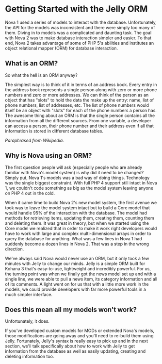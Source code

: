 # Getting Started with the Jelly ORM

Nova 1 used a series of models to interact with the database. Unfortunately, the API for the models was inconsistent and there were simply too many of them. Diving in to models was a complicated and daunting task. The goal with Nova 2 was to make database interaction simpler and easier. To that end, Nova 2 takes advantage of some of PHP 5's abilities and institutes an object relational mapper (ORM) for database interaction.

## What is an ORM?

So what the hell is an ORM anyway?

The simplest way is to think of it in terms of an address book. Every entry in the address book represents a single person along with zero or more phone numbers and zero or more addresses. We can think of the person as an object that has "slots" to hold the data the make up the entry: name, list of phone numbers, list of addresses, etc. The list of phone numbers would itself be an object with "slots" for each of the phone numbers a person has. The awesome thing about an ORM is that the single person contains all the information from all the different sources. From one variable, a developer can access a person, their phone number and their address even if all that information is stored in different database tables.

*Paraphrased from Wikipedia.*

## Why is Nova using an ORM?

The first question people will ask (especially people who are already familiar with Nova's model system) is why did it need to be changed? Simply put, Nova 1's models was a bad way of doing things. Technology was the single biggest constraint. With full PHP 4 support still intact in Nova 1, we couldn't code something as big as the model system leaving anyone on PHP 4 out in the cold.

When it came time to build Nova 2's new model system, the first avenue we took was to leave the model system intact but to build a Core model that would handle 95% of the interaction with the database. The model had methods for retrieving items, updating them, creating them, counting them and deleting them. It was great in theory, but when we started using the Core model we realized that in order to make it work right developers would have to work with large and complex multi-dimensional arrays in order to query the database for anything. What was a few lines in Nova 1 had suddenly become a dozen lines in Nova 2. That was a step in the wrong direction.

We've always said Nova would never use an ORM, but it only took a few minutes with Jelly to change our minds. Jelly is a simple ORM built for Kohana 3 that's easy-to-use, lightweight and incredibly powerful. For us, the turning point was when we finally got the news model set up and with a single line, we were able to pull a news item, its category information and all of its comments. A light went on for us that with a little more work in the models, we could provide developers with far more powerful tools in a much simpler interface.

## Does this mean all my models won't work?

Unfortunately, it does.

If you've developed custom models for MODs or extended Nova's models, those modifications are going away and you'll need to re-build them using Jelly. Fortunately, Jelly's syntax is really easy to pick up and in the next section, we'll talk specifically about how to work with Jelly to get information from the database as well as easily updating, creating and deleting information too.